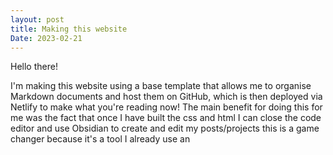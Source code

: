 ```yaml
---
layout: post
title: Making this website
Date: 2023-02-21
---
```


Hello there!

I'm making this website using a base template that allows me to organise Markdown documents and host them on GitHub, which is then deployed via Netlify to make what you're reading now!
The main benefit for doing this for me was the fact that once I have built the css and html I can close the code editor and use Obsidian to create and edit my posts/projects this is a game changer because it's a tool I already use an